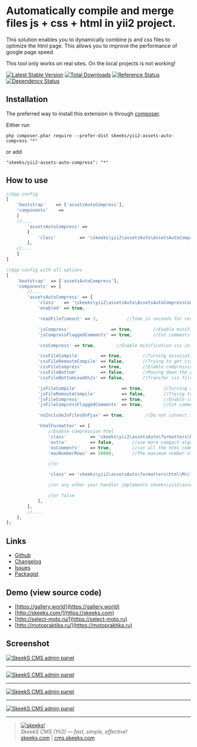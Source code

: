 Automatically compile and merge files js + css + html in yii2 project.
===================================

This solution enables you to dynamically combine js and css files to optimize the html page.
This allows you to improve the performance of google page speed.

This tool only works on real sites. On the local projects is not working!

[![Latest Stable Version](https://poser.pugx.org/skeeks/yii2-assets-auto-compress/v/stable.png)](https://packagist.org/packages/skeeks/yii2-assets-auto-compress)
[![Total Downloads](https://poser.pugx.org/skeeks/yii2-assets-auto-compress/downloads.png)](https://packagist.org/packages/skeeks/yii2-assets-auto-compress)
[![Reference Status](https://www.versioneye.com/php/skeeks:yii2-assets-auto-compress/reference_badge.svg)](https://www.versioneye.com/php/skeeks:yii2-assets-auto-compress/references)
[![Dependency Status](https://www.versioneye.com/php/skeeks:yii2-assets-auto-compress/dev-master/badge.png)](https://www.versioneye.com/php/skeeks:yii2-assets-auto-compress/dev-master)

Installation
------------

The preferred way to install this extension is through [composer](http://getcomposer.org/download/).

Either run

```
php composer.phar require --prefer-dist skeeks/yii2-assets-auto-compress "*"
```

or add

```
"skeeks/yii2-assets-auto-compress": "*"
```


How to use
----------

```php
//App config
[
    'bootstrap'    => ['assetsAutoCompress'],
    'components'    =>
    [
    //....
        'assetsAutoCompress' =>
        [
            'class'         => '\skeeks\yii2\assetsAuto\AssetsAutoCompressComponent',
        ],
    //....
    ]
]

```



```php
//App config with all options
[
    'bootstrap'  => ['assetsAutoCompress'],
    'components' => [
        //....
        'assetsAutoCompress' => [
            'class'   => '\skeeks\yii2\assetsAuto\AssetsAutoCompressComponent',
            'enabled' => true,

            'readFileTimeout' => 3,           //Time in seconds for reading each asset file

            'jsCompress'                => true,        //Enable minification js in html code
            'jsCompressFlaggedComments' => true,        //Cut comments during processing js

            'cssCompress' => true,        //Enable minification css in html code

            'cssFileCompile'        => true,        //Turning association css files
            'cssFileRemouteCompile' => false,       //Trying to get css files to which the specified path as the remote file, skchat him to her.
            'cssFileCompress'       => true,        //Enable compression and processing before being stored in the css file
            'cssFileBottom'         => false,       //Moving down the page css files
            'cssFileBottomLoadOnJs' => false,       //Transfer css file down the page and uploading them using js

            'jsFileCompile'                 => true,        //Turning association js files
            'jsFileRemouteCompile'          => false,       //Trying to get a js files to which the specified path as the remote file, skchat him to her.
            'jsFileCompress'                => true,        //Enable compression and processing js before saving a file
            'jsFileCompressFlaggedComments' => true,        //Cut comments during processing js

            'noIncludeJsFilesOnPjax' => true,        //Do not connect the js files when all pjax requests

            'htmlFormatter' => [
                //Enable compression html
                'class'         => 'skeeks\yii2\assetsAuto\formatters\html\TylerHtmlCompressor',
                'extra'         => false,       //use more compact algorithm
                'noComments'    => true,        //cut all the html comments
                'maxNumberRows' => 50000,       //The maximum number of rows that the formatter runs on

                //or

                'class' => 'skeeks\yii2\assetsAuto\formatters\html\MrclayHtmlCompressor',

                //or any other your handler implements skeeks\yii2\assetsAuto\IFormatter interface

                //or false
            ],
        ],
        //....
    ],
];

```


Links
----------
* [Github](https://github.com/skeeks-semenov/yii2-assets-auto-compress)
* [Changelog](https://github.com/skeeks-semenov/yii2-assets-auto-compress/blob/master/CHANGELOG.md)
* [Issues](https://github.com/skeeks-semenov/yii2-assets-auto-compress/issues)
* [Packagist](https://packagist.org/packages/skeeks/yii2-assets-auto-compress)


Demo (view source code)
----------
* [https://gallery.world](https://gallery.world)
* [http://skeeks.com/](https://skeeks.com)
* [http://select-moto.ru/](https://select-moto.ru)
* [http://motopraktika.ru/](https://motopraktika.ru)


Screenshot
------------
[![SkeekS CMS admin panel](http://marketplace.cms.skeeks.com/uploads/all/b7/5e/8b/b75e8b31bfda1686d950c7b8783b53b5.png)](http://marketplace.cms.skeeks.com/uploads/all/b7/5e/8b/b75e8b31bfda1686d950c7b8783b53b5.png)

___

[![SkeekS CMS admin panel](http://marketplace.cms.skeeks.com/uploads/all/3d/8c/aa/3d8caa7df0ef5cb0dd5149f5a5bdebba.png)](http://marketplace.cms.skeeks.com/uploads/all/3d/8c/aa/3d8caa7df0ef5cb0dd5149f5a5bdebba.png)

___

[![SkeekS CMS admin panel](http://marketplace.cms.skeeks.com/uploads/all/6f/77/39/6f7739f74f93dc6c82be15bdc86355a9.png)](http://marketplace.cms.skeeks.com/uploads/all/6f/77/39/6f7739f74f93dc6c82be15bdc86355a9.png)

___

[![SkeekS CMS admin panel](http://marketplace.cms.skeeks.com/uploads/all/0e/08/ff/0e08ffc6d46a1ffa1683c32e8f916d67.png)](http://marketplace.cms.skeeks.com/uploads/all/0e/08/ff/0e08ffc6d46a1ffa1683c32e8f916d67.png)


___

> [![skeeks!](https://skeeks.com/img/logo/logo-no-title-80px.png)](https://skeeks.com)  
<i>SkeekS CMS (Yii2) — fast, simple, effective!</i>  
[skeeks.com](https://skeeks.com) | [cms.skeeks.com](https://cms.skeeks.com)

